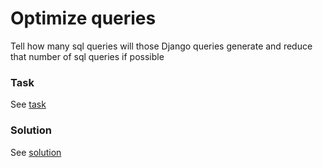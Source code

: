 # Optimize queries

Tell how many sql queries will those Django queries generate and reduce that number of sql queries if possible

### Task

See [task](./task.py)

### Solution

See [solution](./solution.py)
